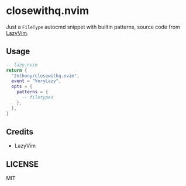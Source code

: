 # closewithq.nvim

Just a `FileType` autocmd snippet with builtin patterns, source code from [LazyVim](https://github.com/LazyVim/LazyVim/blob/main/lua/lazyvim/config/autocmds.lua).

## Usage

```lua
-- lazy.nvim
return {
  "2nthony/closewithq.nvim",
  event = "VeryLazy",
  opts = {
    patterns = {
      -- filetypes
    },
  },
}
```

## Credits

- LazyVim

## LICENSE

MIT
